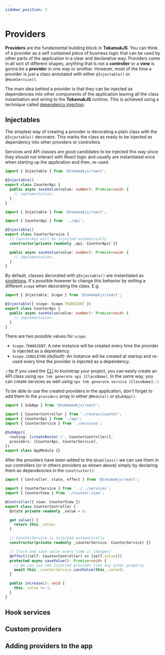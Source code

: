 ```yaml
---
sidebar_position: 3
---
```


# Providers

**Providers** are the fundamental building block in **TokamakJS**. You can think of a provider as a self contained piece of business logic that can be used by other parts of the application in a clear and declarative way. Providers come in all sort of different shapes, anything that is not a **controller** or a **view** is gonna be a **provider** in one way or another. However, most of the time a provider is just a class annotated with either `@Injectable()` or `@HookService()`.

The main idea behind a provider is that they can be injected as dependencies into other components of the application leaving all the class instantiation and wiring to the **TokamakJS** runtime. This is achieved using a technique called [dependency injection](https://wiki2.org/en/Dependency_injection).

## Injectables

The simplest way of creating a provider is decorating a plain class with the `@Injectable()` decorator. This marks the class as ready to be injected as dependency into other providers or controllers.

Services and API classes are good candidates to be injected this way since they should not interact with React logic and usually are instantiated once when starting up the application and then, re-used.

```ts
import { Injectable } from '@tokamakjs/react';

@Injectable()
export class CounterApi {
  public async saveValue(value: number): Promise<void> {
    // implementation...
  }
}
```

```ts
import { Injectable } from '@tokamakjs/react';

import { CounterApi } from '../api';

@Injectable()
export class CounterService {
  // CounterApi will be injected automatically
  constructor(private readonly _api: CounterApi) {}

  public async saveValue(value: number): Promise<void> {
    // implementation...
  }
}
```

By default, classes decorated with `@Injectable()` are instantiated as [singletons](https://wiki2.org/en/Singleton_pattern). It's possible however to change this behavior by setting a different `scope` when decorating the class. E.g.

```ts
import { Injectable, Scope } from '@tokamakjs/react';

@Injectable({ scope: Scope.TRANSIENT })
export class CounterApi {
  public async saveValue(value: number): Promise<void> {
    // implementation...
  }
}
```

There are two possible values for `scope`:

 - `Scope.TRANSIENT`: A new instance will be created every time the provider is injected as a dependency.
 - `Scope.SINGLETON` *(default)*: An instance will be created at startup and re-used every time the provider is injected as a dependency.

:::tip
If you used the [CLI](https://github.com/tokamakjs/cli) to bootstrap your project, you can easily create an API class using `npx tok generate api [ClassName]`. In the same way, you can create services as well using `npx tok generate service [ClassName]`.
:::

To be able to use the created providers in the application, don't forget to add them to the `providers` array in either `@Module()` or `@SubApp()`.

```ts
import { SubApp } from '@tokmamakjs/react';

import { CounterController } from './routes/counter';
import { CounterApi } from './api';
import { CounterService } from './services';

@SubApp({
  routing: [createRoute('/', CounterController)],
  providers: [CounterApi, CounterService],
})
export class AppModule {}
```

After the providers have been added to the `@SubClass()` we can use them in our controllers (or in others providers as shown above) simply by declaring them as dependencies in the `constructor()`:

```ts
import { Controller, state, effect } from '@tokamakjs/react';

import { CounterService } from '../../services';
import { CounterView } from './counter.view';

@Controller({ view: CounterView })
export class CounterController {
  @state private readonly _value = 0;

  get value() {
    return this._value;
  }

  // CounterService is injected automatically
  constructor(private readonly _counterService: CounterService) {}

  // Track and save value every time it changes)
  @effect((self: CounterController) => [self.value]))
  protected async saveValue(): Promise<void> {
    // We can use the injected provider like any other property
    await this._counterService.saveValue(this._value);
  }

  public increase(): void {
    this._value += 1;
  }
}
```

## Hook services

## Custom providers

## Adding providers to the app